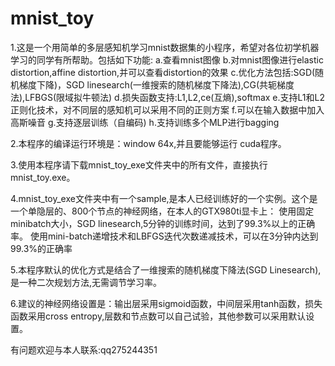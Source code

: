 # mnist_toy
1.这是一个用简单的多层感知机学习mnist数据集的小程序，希望对各位初学机器学习的同学有所帮助。包括如下功能:
  a.查看mnist图像
  b.对mnist图像进行elastic distortion,affine distortion,并可以查看distortion的效果
  c.优化方法包括:SGD(随机梯度下降)，SGD linesearch(一维搜索的随机梯度下降法),CG(共轭梯度法),LFBGS(限域拟牛顿法)
  d.损失函数支持:L1,L2,ce(互熵),softmax
  e.支持L1和L2正则化技术，对不同层的感知机可以采用不同的正则方案
  f.可以在输入数据中加入高斯噪音
  g.支持逐层训练（自编码)
  h.支持训练多个MLP进行bagging
  
2.本程序的编译运行环境是：window 64x,并且要能够运行 cuda程序。

3.使用本程序请下载mnist_toy_exe文件夹中的所有文件，直接执行mnist_toy.exe。

4.mnist_toy_exe文件夹中有一个sample,是本人已经训练好的一个实例。这个是一个单隐层的、800个节点的神经网络，在本人的GTX980ti显卡上：
  使用固定minibatch大小，SGD linesearch,5分钟的训练时间，达到了99.3%以上的正确率。
  使用mini-batch递增技术和LBFGS迭代次数递减技术，可以在3分钟内达到99.3%的正确率

5.本程序默认的优化方式是结合了一维搜索的随机梯度下降法(SGD Linesearch),是一种二次规划方法,无需调节学习率。

6.建议的神经网络设置是：输出层采用sigmoid函数，中间层采用tanh函数，损失函数采用cross entropy,层数和节点数可以自己试验，其他参数可以采用默认设置。

有问题欢迎与本人联系:qq275244351

